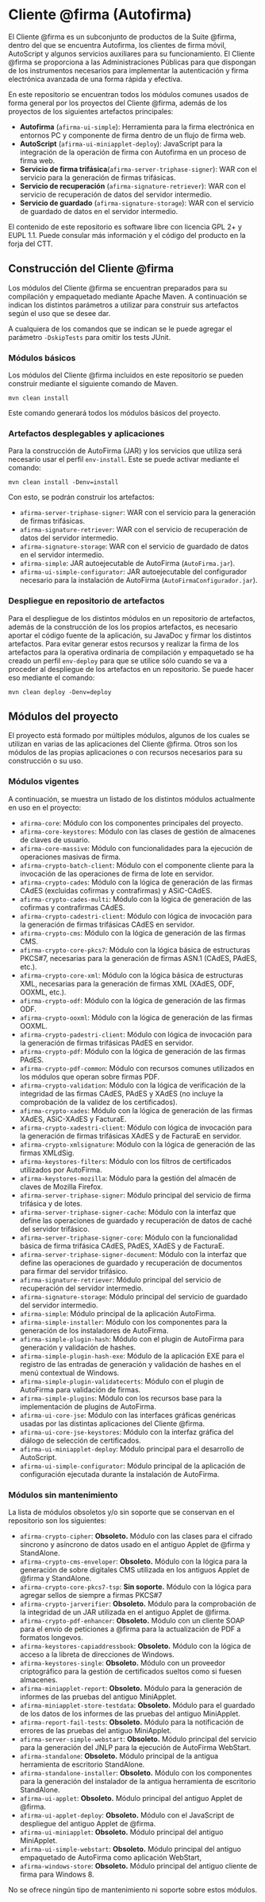 # Cliente @firma (Autofirma)

El Cliente @firma es un subconjunto de productos de la Suite @firma, dentro del que se encuentra Autofirma, los clientes de firma móvil, AutoScript y algunos servicios auxiliares para su funcionamiento. El Cliente @firma se proporciona a las Administraciones Públicas para que dispongan de los instrumentos necesarios para implementar la autenticación y firma electrónica avanzada de una forma rápida y efectiva.

En este repositorio se encuentran todos los módulos comunes usados de forma general por los proyectos del Cliente @firma, además de los proyectos de los siguientes artefactos principales:
* **Autofirma** (`afirma-ui-simple`): Herramienta para la firma electrónica en entornos PC y componente de firma dentro de un flujo de firma web.
* **AutoScript** (`afirma-ui-miniapplet-deploy`): JavaScript para la integración de la operación de firma con Autofirma en un proceso de firma web.
* **Servicio de firma trifásica**(`afirma-server-triphase-signer`): WAR con el servicio para la generación de firmas trifásicas.
* **Servicio de recuperación** (`afirma-signature-retriever`): WAR con el servicio de recuperación de datos del servidor intermedio.
* **Servicio de guardado** (`afirma-signature-storage`): WAR con el servicio de guardado de datos en el servidor intermedio.

El contenido de este repositorio es software libre con licencia GPL 2+ y EUPL 1.1. Puede consular más información y el código del producto en la forja del CTT.

## Construcción del Cliente @firma

Los módulos del Cliente @firma se encuentran preparados para su compilación y empaquetado mediante Apache Maven. A continuación se indican los distintos parámetros a utilizar para construir sus artefactos según el uso que se desee dar.

A cualquiera de los comandos que se indican se le puede agregar el parámetro `-DskipTests` para omitir los tests JUnit.

### Módulos básicos

Los módulos del Cliente @firma incluidos en este repositorio se pueden construir mediante el siguiente comando de Maven.

`mvn clean install`

Este comando generará todos los módulos básicos del proyecto.

### Artefactos desplegables y aplicaciones

Para la construcción de AutoFirma (JAR) y los servicios que utiliza será necesario usar el perfil `env-install`. Este se puede activar mediante el comando:

`mvn clean install -Denv=install`

Con esto, se podrán construir los artefactos:

* `afirma-server-triphase-signer`: WAR con el servicio para la generación de firmas trifásicas.
* `afirma-signature-retriever`: WAR con el servicio de recuperación de datos del servidor intermedio.
* `afirma-signature-storage`: WAR con el servicio de guardado de datos en el servidor intermedio.
* `afirma-simple`: JAR autoejecutable de AutoFirma (`AutoFirma.jar`).
* `afirma-ui-simple-configurator`: JAR autoejecutable del configurador necesario para la instalación de AutoFirma (`AutoFirmaConfigurador.jar`).

### Despliegue en repositorio de artefactos

Para el despliegue de los distintos módulos en un repositorio de artefactos, además de la construcción de los los propios artefactos, es necesario aportar el código fuente de la aplicación, su JavaDoc y firmar los distintos artefactos. Para evitar generar estos recursos y realizar la firma de los artefactos para la operativa ordinaria de compilación y empaquetado se ha creado un perfil `env-deploy` para que se utilice sólo cuando se va a proceder al despliegue de los artefactos en un repositorio. Se puede hacer eso mediante el comando:

`mvn clean deploy -Denv=deploy`

## Módulos del proyecto

El proyecto está formado por múltiples módulos, algunos de los cuales se utilizan en varias de las aplicaciones del Cliente @firma. Otros son los módulos de las propias aplicaciones o con recursos necesarios para su construcción o su uso.

### Módulos vigentes

A continuación, se muestra un listado de los distintos módulos actualmente en uso en el proyecto:

* `afirma-core`: Módulo con los componentes principales del proyecto.
* `afirma-core-keystores`: Módulo con las clases de gestión de almacenes de claves de usuario.
* `afirma-core-massive`: Módulo con funcionalidades para la ejecución de operaciones masivas de firma.
* `afirma-crypto-batch-client`: Módulo con el componente cliente para la invocación de las operaciones de firma de lote en servidor.
* `afirma-crypto-cades`: Módulo con la lógica de generación de las firmas CAdES (excluidas cofirmas y contrafirmas) y ASiC-CAdES.
* `afirma-crypto-cades-multi`: Módulo con la lógica de generación de las cofirmas y contrafirmas CAdES.
* `afirma-crypto-cadestri-client`: Módulo con lógica de invocación para la generación de firmas trifásicas CAdES en servidor.
* `afirma-crypto-cms`: Módulo con la lógica de generación de las firmas CMS.
* `afirma-crypto-core-pkcs7`: Módulo con la lógica básica de estructuras PKCS#7, necesarias para la generación de firmas ASN.1 (CAdES, PAdES, etc.).
* `afirma-crypto-core-xml`: Módulo con la lógica básica de estructuras XML, necesarias para la generación de firmas XML (XAdES, ODF, OOXML, etc.).
* `afirma-crypto-odf`: Módulo con la lógica de generación de las firmas ODF.
* `afirma-crypto-ooxml`: Módulo con la lógica de generación de las firmas OOXML.
* `afirma-crypto-padestri-client`: Módulo con lógica de invocación para la generación de firmas trifásicas PAdES en servidor.
* `afirma-crypto-pdf`: Módulo con la lógica de generación de las firmas PAdES.
* `afirma-crypto-pdf-common`: Módulo con recursos comunes utilizados en los módulos que operan sobre firmas PDF.
* `afirma-crypto-validation`: Módulo con la lógica de verificación de la integridad de las firmas CAdES, PAdES y XAdES (no incluye la comprobación de la validez de los certificados).
* `afirma-crypto-xades`: Módulo con la lógica de generación de las firmas XAdES, ASiC-XAdES y FacturaE.
* `afirma-crypto-xadestri-client`: Módulo con lógica de invocación para la generación de firmas trifásicas XAdES y de FacturaE en servidor.
* `afirma-crypto-xmlsignature`: Módulo con la lógica de generación de las firmas XMLdSig.
* `afirma-keystores-filters`: Módulo con los filtros de certificados utilizados por AutoFirma.
* `afirma-keystores-mozilla`: Módulo para la gestión del almacén de claves de Mozilla Firefox.
* `afirma-server-triphase-signer`: Módulo principal del servicio de firma trifásica y de lotes.
* `afirma-server-triphase-signer-cache`: Módulo con la interfaz que define las operaciones de guardado y recuperación de datos de caché del servidor trifásico.
* `afirma-server-triphase-signer-core`: Módulo con la funcionalidad básica de firma trifásica CAdES, PAdES, XAdES y de FacturaE.
* `afirma-server-triphase-signer-document`: Módulo con la interfaz que define las operaciones de guardado y recuperación de documentos para firmar del servidor trifásico.
* `afirma-signature-retriever`: Módulo principal del servicio de recuperación del servidor intermedio.
* `afirma-signature-storage`: Módulo principal del servicio de guardado del servidor intermedio.
* `afirma-simple`: Módulo principal de la aplicación AutoFirma.
* `afirma-simple-installer`: Módulo con los componentes para la generación de los instaladores de AutoFirma.
* `afirma-simple-plugin-hash`: Módulo con el plugin de AutoFirma para generación y validación de hashes.
* `afirma-simple-plugin-hash-exe`: Módulo de la aplicación EXE para el registro de las entradas de generación y validación de hashes en el menú contextual de Windows.
* `afirma-simple-plugin-validatecerts`: Módulo con el plugin de AutoFirma para validación de firmas.
* `afirma-simple-plugins`: Módulo con los recursos base para la implementación de plugins de AutoFirma.
* `afirma-ui-core-jse`: Módulo con las interfaces gráficas genéricas usadas por las distintas aplicaciones del Cliente @firma.
* `afirma-ui-core-jse-keystores`: Módulo con la interfaz gráfica del diálogo de selección de certificados.
* `afirma-ui-miniapplet-deploy`: Módulo principal para el desarrollo de AutoScript.
* `afirma-ui-simple-configurator`: Módulo principal de la aplicación de configuración ejecutada durante la instalación de AutoFirma.

### Módulos sin mantenimiento

La lista de módulos obsoletos y/o sin soporte que se conservan en el repositorio son los siguientes:

* `afirma-crypto-cipher`: __Obsoleto.__ Módulo con las clases para el cifrado sincrono y asíncrono de datos usado en el antiguo Applet de @firma y StandAlone.
* `afirma-crypto-cms-enveloper`: __Obsoleto.__ Módulo con la lógica para la generación de sobre digitales CMS utilizada en los antiguos Applet de @firma y StandAlone.
* `afirma-crypto-core-pkcs7-tsp`: __Sin soporte.__ Módulo con la lógica para agregar sellos de siempre a firmas PKCS#7 
* `afirma-crypto-jarverifier`: __Obsoleto.__ Módulo para la comprobación de la integridad de un JAR utilizada en el antiguo Applet de @firma.
* `afirma-crypto-pdf-enhancer`: __Obsoleto.__ Módulo con un cliente SOAP para el envío de peticiones a @firma para la actualización de PDF a formatos longevos.
* `afirma-keystores-capiaddressbook`: __Obsoleto.__ Módulo con la lógica de acceso a la libreta de direcciones de Windows.
* `afirma-keystores-single`: __Obsoleto.__ Módulo con un proveedor criptográfico para la gestión de certificados sueltos como si fuesen almacenes.
* `afirma-miniapplet-report`: __Obsoleto.__ Módulo para la generación de informes de las pruebas del antiguo MiniApplet.
* `afirma-miniapplet-store-testdata`: __Obsoleto.__ Módulo para el guardado de los datos de los informes de las pruebas del antiguo MiniApplet.
* `afirma-report-fail-tests`: __Obsoleto.__ Módulo para la notificación de errores de las pruebas del antiguo MiniApplet.
* `afirma-server-simple-webstart`: __Obsoleto.__ Módulo principal del servicio para la generación del JNLP para la ejecución de AutoFirma WebStart.
* `afirma-standalone`: __Obsoleto.__ Módulo principal de la antigua herramienta de escritorio StandAlone.
* `afirma-standalone-installer`: __Obsoleto.__ Módulo con los componentes para la generación del instalador de la antigua herramienta de escritorio StandAlone.
* `afirma-ui-applet`: __Obsoleto.__ Módulo principal del antiguo Applet de @firma.
* `afirma-ui-applet-deploy`: __Obsoleto.__ Módulo con el JavaScript de despliegue del antiguo Applet de @firma.
* `afirma-ui-miniapplet`: __Obsoleto.__ Módulo principal del antiguo MiniApplet.
* `afirma-ui-simple-webstart`: __Obsoleto.__ Módulo principal del antiguo empaquetado de AutoFirma como aplicación WebStart,
* `afirma-windows-store`: __Obsoleto.__ Módulo principal del antiguo cliente de firma para Windows 8.

No se ofrece ningún tipo de mantenimiento ni soporte sobre estos módulos.
